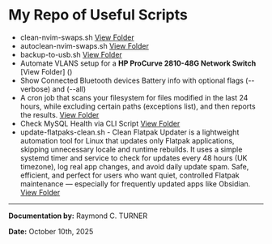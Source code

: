 # My Repo of Useful Scripts

* clean-nvim-swaps.sh [View Folder](/clean-nvim-swaps)
* autoclean-nvim-swaps.sh [View Folder](/autoclean-nvim-swaps)
* backup-to-usb.sh [View Folder](/backup-to-usb)
* Automate VLANS setup for a **HP ProCurve 2810-48G Network Switch** [View Folder] ()
* Show Connected Bluetooth devices Battery info with optional flags (--verbose) and (--all)
* A cron job that scans your filesystem for files modified in the last 24 hours, while excluding certain paths (exceptions list), and then reports the results. [View Folder](/changed-files-cronjob)
* Check MySQL Health via CLI Script [View Folder](/)
* update-flatpaks-clean.sh -
    Clean Flatpak Updater is a lightweight automation tool for Linux that updates only Flatpak applications, skipping unnecessary locale and runtime rebuilds.
    It uses a simple systemd timer and service to check for updates every 48 hours (UK timezone), log real app changes, and avoid daily update spam.
    Safe, efficient, and perfect for users who want quiet, controlled Flatpak maintenance — especially for frequently updated apps like Obsidian. [View Folder](/)


---

**Documentation by:** Raymond C. TURNER

**Date:** October 10th, 2025
